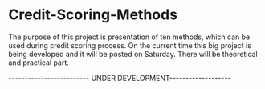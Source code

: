 # Credit-Scoring-Methods
The purpose of this project is presentation of ten methods, which can be used during credit scoring process.
On the current time this big project is being developed and it will be posted on Saturday. There will be theoretical and practical part.

------------------------- UNDER DEVELOPMENT-------------------
